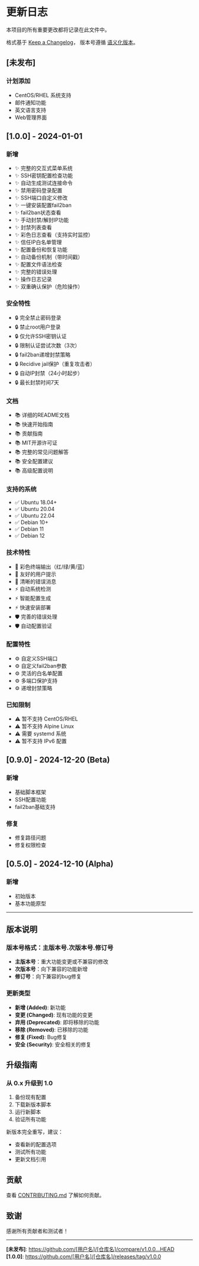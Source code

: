 # 更新日志

本项目的所有重要更改都将记录在此文件中。

格式基于 [Keep a Changelog](https://keepachangelog.com/zh-CN/1.0.0/)，
版本号遵循 [语义化版本](https://semver.org/lang/zh-CN/)。

## [未发布]

### 计划添加
- CentOS/RHEL 系统支持
- 邮件通知功能
- 英文语言支持
- Web管理界面

## [1.0.0] - 2024-01-01

### 新增
- ✨ 完整的交互式菜单系统
- ✨ SSH密钥配置检查功能
- ✨ 自动生成测试连接命令
- ✨ 禁用密码登录配置
- ✨ SSH端口自定义修改
- ✨ 一键安装配置fail2ban
- ✨ fail2ban状态查看
- ✨ 手动封禁/解封IP功能
- ✨ 封禁列表查看
- ✨ 彩色日志查看（支持实时监控）
- ✨ 信任IP白名单管理
- ✨ 配置备份和恢复功能
- ✨ 自动备份机制（带时间戳）
- ✨ 配置文件语法检查
- ✨ 完整的错误处理
- ✨ 操作日志记录
- ✨ 双重确认保护（危险操作）

### 安全特性
- 🔒 完全禁止密码登录
- 🔒 禁止root用户登录
- 🔒 仅允许SSH密钥认证
- 🔒 限制认证尝试次数（3次）
- 🔒 fail2ban递增封禁策略
- 🔒 Recidive jail保护（重复攻击者）
- 🔒 自动IP封禁（24小时起步）
- 🔒 最长封禁时间7天

### 文档
- 📚 详细的README文档
- 📚 快速开始指南
- 📚 贡献指南
- 📚 MIT开源许可证
- 📚 完整的常见问题解答
- 📚 安全配置建议
- 📚 高级配置说明

### 支持的系统
- ✅ Ubuntu 18.04+
- ✅ Ubuntu 20.04
- ✅ Ubuntu 22.04
- ✅ Debian 10+
- ✅ Debian 11
- ✅ Debian 12

### 技术特性
- 🎨 彩色终端输出（红/绿/黄/蓝）
- 🎨 友好的用户提示
- 🎨 清晰的错误消息
- ⚡ 自动系统检测
- ⚡ 智能配置生成
- ⚡ 快速安装部署
- 🛡️ 完善的错误处理
- 🛡️ 自动配置验证

### 配置特性
- ⚙️ 自定义SSH端口
- ⚙️ 自定义fail2ban参数
- ⚙️ 灵活的白名单配置
- ⚙️ 多端口保护支持
- ⚙️ 递增封禁策略

### 已知限制
- ⚠️ 暂不支持 CentOS/RHEL
- ⚠️ 暂不支持 Alpine Linux
- ⚠️ 需要 systemd 系统
- ⚠️ 暂不支持 IPv6 配置

## [0.9.0] - 2024-12-20 (Beta)

### 新增
- 基础脚本框架
- SSH配置功能
- fail2ban基础支持

### 修复
- 修复路径问题
- 修复权限检查

## [0.5.0] - 2024-12-10 (Alpha)

### 新增
- 初始版本
- 基本功能原型

---

## 版本说明

### 版本号格式：主版本号.次版本号.修订号

- **主版本号**：重大功能变更或不兼容的修改
- **次版本号**：向下兼容的功能新增
- **修订号**：向下兼容的bug修复

### 更新类型

- **新增 (Added)**: 新功能
- **变更 (Changed)**: 现有功能的变更
- **弃用 (Deprecated)**: 即将移除的功能
- **移除 (Removed)**: 已移除的功能
- **修复 (Fixed)**: Bug修复
- **安全 (Security)**: 安全相关的修复

## 升级指南

### 从 0.x 升级到 1.0

1. 备份现有配置
2. 下载新版本脚本
3. 运行新脚本
4. 验证所有功能

新版本完全重写，建议：
- 查看新的配置选项
- 测试所有功能
- 更新文档引用

## 贡献

查看 [CONTRIBUTING.md](CONTRIBUTING.md) 了解如何贡献。

## 致谢

感谢所有贡献者和测试者！

---

**[未发布]**: https://github.com/[用户名]/[仓库名]/compare/v1.0.0...HEAD
**[1.0.0]**: https://github.com/[用户名]/[仓库名]/releases/tag/v1.0.0

